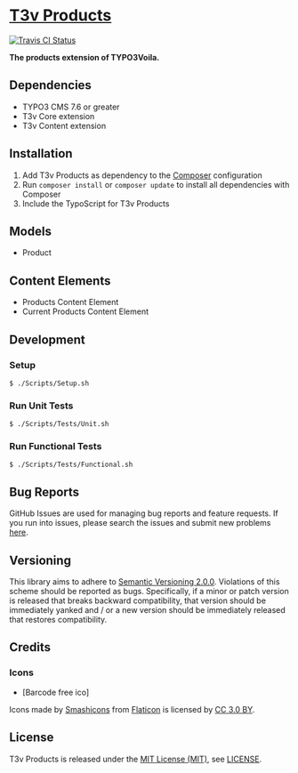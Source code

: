 [T3v Products]
==============

[![Travis CI Status][Travis CI Status]][Travis CI]

**The products extension of TYPO3Voila.**

Dependencies
------------

* TYPO3 CMS 7.6 or greater
* T3v Core extension
* T3v Content extension

Installation
------------

1. Add T3v Products as dependency to the [Composer] configuration
2. Run `composer install` or `composer update` to install all dependencies with Composer
3. Include the TypoScript for T3v Products

Models
------

* Product

Content Elements
----------------

* Products Content Element
* Current Products Content Element

Development
-----------

### Setup

```
$ ./Scripts/Setup.sh
```

### Run Unit Tests

```
$ ./Scripts/Tests/Unit.sh
```

### Run Functional Tests

```
$ ./Scripts/Tests/Functional.sh
```

Bug Reports
-----------

GitHub Issues are used for managing bug reports and feature requests. If you run into issues, please search the issues
and submit new problems [here].

Versioning
----------

This library aims to adhere to [Semantic Versioning 2.0.0]. Violations of this scheme should be reported as bugs.
Specifically, if a minor or patch version is released that breaks backward compatibility, that version should be
immediately yanked and / or a new version should be immediately released that restores compatibility.

Credits
-------

### Icons

* [Barcode free ico]

Icons made by [Smashicons] from [Flaticon] is licensed by [CC 3.0 BY].

License
-------

T3v Products is released under the [MIT License (MIT)], see [LICENSE].

[Acceptance testing TYPO3]: https://wiki.typo3.org/Acceptance_testing "Acceptance testing TYPO3"
[Automated testing TYPO3]: https://wiki.typo3.org/Automated_testing "Automated testing TYPO3"
[Barcode free icon]: https://www.flaticon.com/free-icon/barcode_138226 "Barcode free icon"
[CC 3.0 BY]: http://creativecommons.org/licenses/by/3.0/ "Creative Commons BY 3.0"
[Composer]: https://getcomposer.org "Dependency Manager for PHP"
[Flaticon]: https://www.flaticon.com "Flaticon"
[Functional testing TYPO3]: https://wiki.typo3.org/Functional_testing "Functional testing TYPO3"
[here]: https://github.com/t3v/t3v_products/issues "GitHub Issue Tracker"
[LICENSE]: https://raw.githubusercontent.com/t3v/t3v_products/master/LICENSE "License"
[MIT License (MIT)]: http://opensource.org/licenses/MIT "The MIT License (MIT)"
[Semantic Versioning 2.0.0]: http://semver.org "Semantic Versioning 2.0.0"
[Smashicons]: https://www.flaticon.com/authors/smashicons "Smashicons"
[T3v Products]: https://t3v.github.io/t3v_products/ "The products extension of TYPO3Voila."
[Travis CI Status]: https://img.shields.io/travis/t3v/t3v_products.svg?style=flat "Travis CI Status"
[Travis CI]: https://travis-ci.org/t3v/t3v_products "T3v Products at Travis CI"
[TYPO3voila]: https://github.com/t3v "“UH LÁLÁ, TYPO3!”"
[Unit Testing TYPO3]: https://wiki.typo3.org/Unit_Testing_TYPO3 "Unit testing TYPO3"